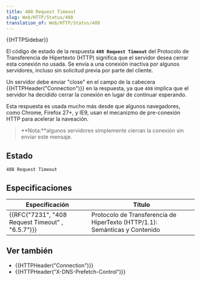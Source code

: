 ```yaml
---
title: 408 Request Timeout
slug: Web/HTTP/Status/408
translation_of: Web/HTTP/Status/408
---
```

{{HTTPSidebar}}

El código de estado de la respuesta **`408 Request Timeout`** del Protocolo de Transferencia de Hipertexto (HTTP) significa que el servidor desea cerrar esta conexión no usada. Se envía a una conexión inactiva por algunos servidores, incluso sin solicitud previa por parte del cliente.

Un servidor debe enviar "close" en el campo de la cabecera {{HTTPHeader("Connection")}} en la respuesta, ya que `408` implica que el servidor ha decidido cerrar la conexión en lugar de continuar esperando.

Esta respuesta es usada mucho más desde que algunos navegadores, como Chrome, Firefox 27+, y IE9, usan el mecanizmo de pre-conexión HTTP para acelerar la naveación.

> **Nota:**algunos servidores simplemente cierran la conexión sin enviar este mensaje.

## Estado

```
408 Request Timeout
```

## Especificaciones

| Especificación                                                   | Título                                                                      |
| ---------------------------------------------------------------- | --------------------------------------------------------------------------- |
| {{RFC("7231", "408 Request Timeout" , "6.5.7")}} | Protocolo de Transferencia de HiperTexto (HTTP/1.1): Semánticas y Contenido |

## Ver también

- {{HTTPHeader("Connection")}}
- {{HTTPHeader("X-DNS-Prefetch-Control")}}
